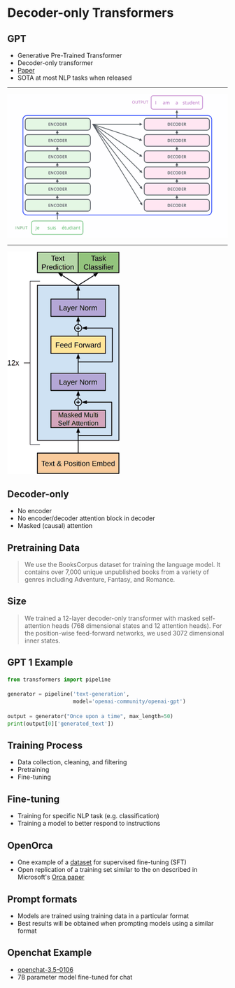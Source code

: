 Decoder-only Transformers
=========================

GPT
---

- Generative Pre-Trained Transformer
- Decoder-only transformer
- [Paper](https://s3-us-west-2.amazonaws.com/openai-assets/research-covers/language-unsupervised/language_understanding_paper.pdf)
- SOTA at most NLP tasks when released

---

![Transformer](media/transformer-basic.png)

---

![GPT](media/gpt.png)

Decoder-only
------------

- No encoder
- No encoder/decoder attention block in decoder
- Masked (causal) attention

Pretraining Data
----------------

> We use the BooksCorpus dataset for training the language model. It contains over 7,000 unique unpublished books from a variety of genres including Adventure, Fantasy, and Romance.

Size
----

> We trained a 12-layer decoder-only transformer with masked self-attention heads (768 dimensional states and 12 attention heads). For the position-wise feed-forward networks, we used 3072 dimensional inner states.

GPT 1 Example
-------------

```python
from transformers import pipeline

generator = pipeline('text-generation',
                     model='openai-community/openai-gpt')

output = generator("Once upon a time", max_length=50)
print(output[0]['generated_text'])
```


Training Process
----------------

- Data collection, cleaning, and filtering
- Pretraining
- Fine-tuning

Fine-tuning
-----------

- Training for specific NLP task (e.g. classification)
- Training a model to better respond to instructions

OpenOrca
--------

- One example of a [dataset](https://huggingface.co/datasets/Open-Orca/OpenOrca) for supervised fine-tuning (SFT)
- Open replication of a training set similar to the on described in Microsoft's [Orca paper](https://arxiv.org/abs/2306.02707)

Prompt formats
--------------

- Models are trained using training data in a particular format
- Best results will be obtained when prompting models using a similar format

Openchat Example
-----------------

- [openchat-3.5-0106](https://huggingface.co/openchat/openchat-3.5-0106)
- 7B parameter model fine-tuned for chat
